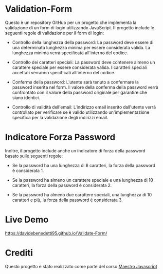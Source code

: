 
# Validation-Form

Questo è un repository GitHub per un progetto che implementa la validazione di un form di login utilizzando JavaScript. Il progetto include le seguenti regole di validazione per il form di login:

- Controllo della lunghezza della password: La password deve essere di una determinata lunghezza minima per essere considerata valida. La lunghezza minima verrà specificata all'interno del codice.

- Controllo dei caratteri speciali: La password deve contenere almeno un carattere speciale per essere considerata valida. I caratteri speciali accettati verranno specificati all'interno del codice.

- Conferma della password: L'utente sarà tenuto a confermare la password inserita nel form. Il valore della conferma della password verrà confrontato con il valore della password originale per garantire che siano identici.

- Controllo di validità dell'email: L'indirizzo email inserito dall'utente verrà controllato per verificare se è valido utilizzando un'implementazione specifica per la validazione degli indirizzi email.


# Indicatore Forza Password
Inoltre, il progetto include anche un indicatore di forza della password basato sulle seguenti regole:

- Se la password ha una lunghezza di 8 caratteri, la forza della password è considerata 1.

- Se la password ha almeno un carattere speciale e una lunghezza di 10 caratteri, la forza della password è considerata 2.

- Se la password ha almeno due carattere speciali, una lunghezza di 10 caratteri e più, la forza della password è considerata 3.


# Live Demo

https://davidebenedetti95.github.io/Validate-Form/


# Crediti

Questo progetto è stato realizzato come parte del corso [Maestro Javascript](https://www.udemy.com/course/maestro-javascript/) 
